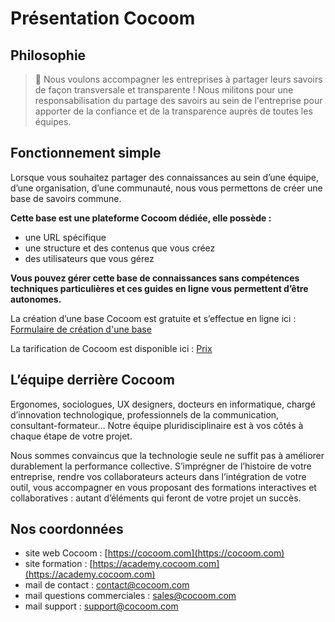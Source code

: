 # Présentation Cocoom

## Philosophie

> 🌟 Nous voulons accompagner les entreprises à partager leurs savoirs de façon transversale et transparente ! Nous militons pour une responsabilisation du partage des savoirs au sein de l'entreprise pour apporter de la confiance et de la transparence auprès de toutes les équipes.



## Fonctionnement simple

Lorsque vous souhaitez partager des connaissances au sein d’une équipe, d’une organisation, d’une communauté, nous vous permettons de créer une base de savoirs commune.

**Cette base est une plateforme Cocoom dédiée, elle possède :**

- une URL spécifique
- une structure et des contenus que vous créez
- des utilisateurs que vous gérez

**Vous pouvez gérer cette base de connaissances sans compétences techniques particulières et ces guides en ligne vous permettent d’être autonomes.**

La création d’une base Cocoom est gratuite et s’effectue en ligne ici : [Formulaire de création d'une base](https://start.cocoom.com/signup?lng=fr)

La tarification de Cocoom est disponible ici : [Prix](https://cocoom.com/prix)


## L’équipe derrière Cocoom

Ergonomes, sociologues, UX designers, docteurs en informatique, chargé d’innovation technologique, professionnels de la communication, consultant-formateur…
Notre équipe pluridisciplinaire est à vos côtés à chaque étape de votre projet.

Nous sommes convaincus que la technologie seule ne suffit pas à améliorer durablement la performance collective. S’imprégner de l’histoire de votre entreprise, rendre vos collaborateurs acteurs dans l’intégration de votre outil, vous accompagner en vous proposant des formations interactives et collaboratives : autant d’éléments qui feront de votre projet un succès.


## Nos coordonnées

- site web Cocoom : [https://cocoom.com](https://cocoom.com)
- site formation : [https://academy.cocoom.com](https://academy.cocoom.com)
- mail de contact : <contact@cocoom.com>
- mail questions commerciales : <sales@cocoom.com>
- mail support : <support@cocoom.com>

